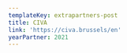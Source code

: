 ```yaml
---
templateKey: extrapartners-post
title: CIVA
link: 'https://civa.brussels/en'
yearPartner: 2021
---
```

